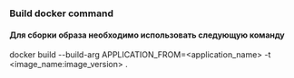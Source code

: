 ### Build docker command
#### Для сборки образа необходимо использовать следующую команду
docker build --build-arg APPLICATION_FROM=<application_name> -t <image_name:image_version> .


